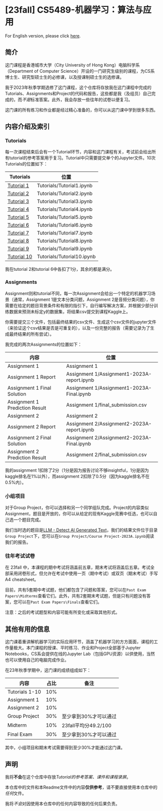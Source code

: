 # [23fall] CS5489-机器学习：算法与应用

For English version, please click [here](readme.md).

## 简介

这门课程是香港城市大学（City University of Hong Kong）电脑科学系（Department of Computer Science）开设的一门研究生级别的课程，为CS系博士生、研究型硕士生的必修课，以及授课制硕士生的选修课。

我于2023年秋季学期选修了这门课程，这个仓库将存放我在这门课程中完成的Tutorials、Assignments和Project的代码和报告，这些都是我（及组员）自己完成的，而*不是*标准答案。此外，我会存放一些往年的试卷以便复习。

这门课的所有练习和作业都是经过精心准备的，你可以从这门课中学到很多东西。

## 内容介绍及索引

### Tutorials

每一次课程结束后会有一个Tutorial环节，内容和这门课程有关，考试前会给出所有tutorial的参考答案用于复习。Tutorial中只需要提交单个的Jupyter文件。10次Tutorials的位置如下：

| Tutorials                               | 位置                      |
| --------------------------------------- | ------------------------- |
| [Tutorial 1](Tutorials/Tutorial1.ipynb) | Tutorials/Tutorial1.ipynb |
| [Tutorial 2](Tutorials/Tutorial2.ipynb) | Tutorials/Tutorial2.ipynb |
| [Tutorial 3](Tutorials/Tutorial3.ipynb) | Tutorials/Tutorial3.ipynb |
| [Tutorial 4](Tutorials/Tutorial4.ipynb) | Tutorials/Tutorial4.ipynb |
| [Tutorial 5](Tutorials/Tutorial5.ipynb) | Tutorials/Tutorial5.ipynb |
| [Tutorial 6](Tutorials/Tutorial6.ipynb) | Tutorials/Tutorial6.ipynb |
| [Tutorial 7](Tutorials/Tutorial7.ipynb) | Tutorials/Tutorial7.ipynb |
| [Tutorial 8](Tutorials/Tutorial8.ipynb) | Tutorials/Tutorial8.ipynb |
| [Tutorial 9](Tutorials/Tutorial9.ipynb) | Tutorials/Tutorial9.ipynb |
| [Tutorial 10](Tutorials/Tutorial10.ipynb) | Tutorials/Tutorial10.ipynb |

我在tutorial 2和tutorial 6中各扣了1分，其余的都是满分。

### Assignments

Assignment则和tutorial不同，每一次Assignment会给出一个特定的机器学习场景（通常，Assignment 1是文本分类问题，Assignment 2是音频分类问题），你需要在给定的题目背景条件和有限的指引下，自行编写解决方案，并根据少部分训练数据来预测未标定y的数据集，将结果csv提交到课程Kaggle上。

你需要提交三个文件，包括最终结果的csv文件、生成这个csv文件的jupyter文件（来验证这个csv结果是否是可重复的），以及一份完整的报告（需要记录为了生成最终结果的所有尝试）。

我完成的两次Assignments的位置如下：

| 内容                             | 位置                                         |
| -------------------------------- | ------------------------------------------- |
| Assignment 1                     | Assignment 1                                |
| Assignment 1 Report              | Assignment 1/Assignment1-2023A-report.ipynb |
| Assignment 1 Final Solution      | Assignment 1/Assignment1-2023A-Final.ipynb  |
| Assignment 1 Prediction Result   | Assignment 1/final_submission.csv           |
| Assignment 2                     | Assignment 2                                |
| Assignment 2 Report              | Assignment 2/Assignment2-2023A-report.ipynb |
| Assignment 2 Final Solution      | Assignment 2/Assignment2-2023A-Final.ipynb  |
| Assignment 2 Prediction Result   | Assignment 2/final_submission.csv           |

我的assignment 1扣除了2分（1分是因为报告讨论不够insightful，1分是因为kaggle排名在1%以外），而assignment 2扣除了0.5分（因为kaggle排名不在0.5%内）。

### 小组项目

对于Group Project，你可以选择和另一个同学组队完成。Project的内容类似Assignment，题目是开放的，你可以从给定的现有Kaggle竞赛中任选，也可以自己选一个题目完成。

我们当时选的题目是[LLM - Detect AI Generated Text](https://www.kaggle.com/competitions/llm-detect-ai-generated-text)，我们的结果文件位于目录`Group Project`下，您可以在`Group Project/Course Project-2023A.ipynb`阅读我们的报告。

### 往年考试试卷

在 23fall 中，本课程的期中考试将涵盖前五章，期末考试将涵盖后五章。考试全部采用闭卷形式，但允许在考试中使用一页（期中考试）或双页（期末考试）手写 A4  cheatsheet。

目前，共有5套期中考试题，他们都包含了问题和答案，您可以在`Past Exam Papers\Midterms`查看它们。此外，共有2套期末考试题，但是只有问题没有答案，您可以在`Past Exam Papers\Finals`查看它们。

注意：之后的考试题型和内容可能有所变化或采取其他形式。

## 其他有用的信息

这门课着重讲解机器学习的实际应用环节，涵盖了机器学习的方方面面，课程的工作量极大。本门课程的授课、平时练习、作业和Project全部基于Jupyter Notebooks，CS系会提供在线的Jupyter Lab（包括GPU资源）以供使用，当然也可以使用自己的电脑完成作业。

在23年秋季学期中，这门课的成绩组成如下：

| 内容           | 占比 | 备注                  |
| -------------- | ---- | --------------------- |
| Tutorials 1-10 | 10%  |                       |
| Assignment 1   | 10%  |                       |
| Assignment 2   | 10%  |                       |
| Group Project  | 30%  | 至少拿到30%才可以通过 |
| Midterm        | 10%  | 23fall平均分49.2/100  |
| Final Exam     | 30%  | 至少拿到30%才可以通过 |

其中，小组项目和期末考试需要得到至少30%才能通过这门课。

## 声明

我将**不会**在这个仓库中存放*Tutorial的参考答案、课件和课程录屏*。

本仓库中的文件和本Readme文件中的内容**仅供参考**，请不要直接使用本仓库中的*任何*文件。

我将*不会*对因使用本仓库中的任何内容导致的任何后果负责。
